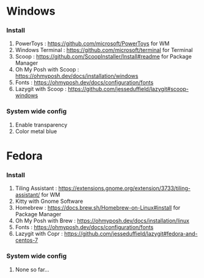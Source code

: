 # Windows

### Install
1. PowerToys : https://github.com/microsoft/PowerToys for WM
2. Windows Terminal : https://github.com/microsoft/terminal for Terminal
3. Scoop : https://github.com/ScoopInstaller/Install#readme for Package Manager
4. Oh My Posh with Scoop : https://ohmyposh.dev/docs/installation/windows
5. Fonts : https://ohmyposh.dev/docs/configuration/fonts
6. Lazygit with Scoop : https://github.com/jesseduffield/lazygit#scoop-windows

### System wide config
1. Enable transparency
2. Color metal blue

# Fedora

### Install
1. Tiling Assistant : https://extensions.gnome.org/extension/3733/tiling-assistant/ for WM
2. Kitty with Gnome Software
3. Homebrew : https://docs.brew.sh/Homebrew-on-Linux#install for Package Manager
4. Oh My Posh with Brew : https://ohmyposh.dev/docs/installation/linux
5. Fonts : https://ohmyposh.dev/docs/configuration/fonts
6. Lazygit with Copr : https://github.com/jesseduffield/lazygit#fedora-and-centos-7

### System wide config
1. None so far...

